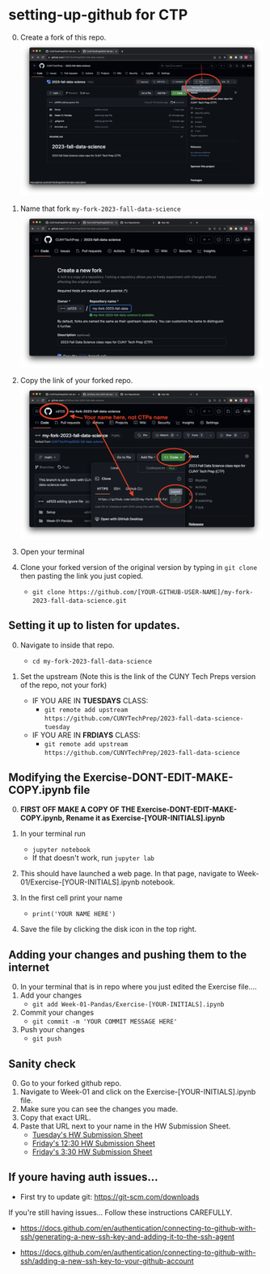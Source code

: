 # setting-up-github for CTP
0. Create a fork of this repo. ![forking](https://raw.githubusercontent.com/zd123/images-for-class/main/forking-image-instructions/01-fork-button.png)

0. Name that fork `my-fork-2023-fall-data-science` ![enter image description here](https://github.com/zd123/images-for-class/blob/main/forking-image-instructions/02-naming-fork.png?raw=true)
	
0. Copy the link of your forked repo.  ![enter image description here](https://github.com/zd123/images-for-class/blob/main/forking-image-instructions/03-getting-fork-link.png?raw=true)

0. Open your terminal

0. Clone your forked version of the original version by typing in `git clone` then pasting the link you just copied. 
	* `git clone https://github.com/[YOUR-GITHUB-USER-NAME]/my-fork-2023-fall-data-science.git`

## Setting it up to listen for updates. 

0. Navigate to inside that repo. 
	* `cd my-fork-2023-fall-data-science`

0. Set the upstream (Note this is the link of the CUNY Tech Preps version of the repo, not your fork)
	* IF YOU ARE IN __TUESDAYS__ CLASS:  
		* `git remote add upstream https://github.com/CUNYTechPrep/2023-fall-data-science-tuesday`
	* IF YOU ARE IN __FRDIAYS__ CLASS: 
		* `git remote add upstream https://github.com/CUNYTechPrep/2023-fall-data-science`



## Modifying the Exercise-DONT-EDIT-MAKE-COPY.ipynb file

0. __FIRST OFF MAKE A COPY OF THE Exercise-DONT-EDIT-MAKE-COPY.ipynb, Rename it as Exercise-[YOUR-INITIALS].ipynb__

0. In your terminal run 
	* `jupyter notebook`
	* If that doesn't work, run `jupyter lab`

0. This should have launched a web page.  In that page, navigate to Week-01/Exercise-[YOUR-INITIALS].ipynb notebook.

0. In the first cell print your name
	* `print('YOUR NAME HERE')`

0. Save the file by clicking the disk icon in the top right. 



## Adding your changes and pushing them to the internet

0. In your terminal that is in repo where you just edited the Exercise file....
0. Add your changes 
	* `git add Week-01-Pandas/Exercise-[YOUR-INITIALS].ipynb`
0. Commit your changes
	* `git commit -m 'YOUR COMMIT MESSAGE HERE'`
0. Push your changes
	* `git push`

## Sanity check
0. Go to your forked github repo. 
0. Navigate to Week-01 and click on the Exercise-[YOUR-INITIALS].ipynb file.
0. Make sure you can see the changes you made. 
0. Copy that exact URL.
0. Paste that URL next to your name in the HW Submission Sheet. 
	* [Tuesday's HW Submission Sheet](https://docs.google.com/spreadsheets/d/1HJb_Hf0dVCOWhw-jimE-E9bnFCROZ1Hx_GLRlQhQ8lA/edit#gid=0)
	* [Friday's 12:30 HW Submission Sheet](https://docs.google.com/spreadsheets/d/1JjyMHmS0n8IuCcYihp5Z9YtTDwsE2ygwIPUqT0tEowE/edit#gid=0)
	* [Friday's 3:30 HW Submission Sheet](https://docs.google.com/spreadsheets/d/1PbQ1JI9cC9WZUnJoEgfoFWhXw7a5wx-53p7bmQmKhKI/edit#gid=0)


## If youre having auth issues... 
* First try to update git: https://git-scm.com/downloads 

If you're still having issues... Follow these instructions CAREFULLY.
* https://docs.github.com/en/authentication/connecting-to-github-with-ssh/generating-a-new-ssh-key-and-adding-it-to-the-ssh-agent

* https://docs.github.com/en/authentication/connecting-to-github-with-ssh/adding-a-new-ssh-key-to-your-github-account